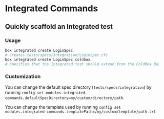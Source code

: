 # Integrated Commands

## Quickly scaffold an Integrated test

### Usage

```bash
box integrated create LoginSpec
# Creates tests/specs/integration/LoginSpec.cfc
box integrated create LoginSpec coldbox
# Specifies that the Integrated test should extend from the ColdBox Base Spec
```

### Customization

You can change the default spec directory (`tests/specs/integration`) by running `config set modules.integrated-commands.defaultSpecDirectory=my/custom/directory/path`.

You can change the template used by running `config set modules.integrated-commands.templatePath=/my/custom/template/path.txt` 